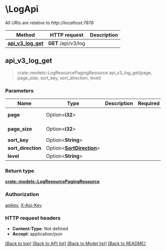 # \LogApi

All URIs are relative to *http://localhost:7878*

Method | HTTP request | Description
------------- | ------------- | -------------
[**api_v3_log_get**](LogApi.md#api_v3_log_get) | **GET** /api/v3/log | 



## api_v3_log_get

> crate::models::LogResourcePagingResource api_v3_log_get(page, page_size, sort_key, sort_direction, level)


### Parameters


Name | Type | Description  | Required | Notes
------------- | ------------- | ------------- | ------------- | -------------
**page** | Option<**i32**> |  |  |[default to 1]
**page_size** | Option<**i32**> |  |  |[default to 10]
**sort_key** | Option<**String**> |  |  |
**sort_direction** | Option<[**SortDirection**](.md)> |  |  |
**level** | Option<**String**> |  |  |

### Return type

[**crate::models::LogResourcePagingResource**](LogResourcePagingResource.md)

### Authorization

[apikey](../README.md#apikey), [X-Api-Key](../README.md#X-Api-Key)

### HTTP request headers

- **Content-Type**: Not defined
- **Accept**: application/json

[[Back to top]](#) [[Back to API list]](../README.md#documentation-for-api-endpoints) [[Back to Model list]](../README.md#documentation-for-models) [[Back to README]](../README.md)

